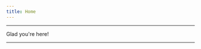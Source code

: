 ```yaml
---
title: Home
---
```

---
Glad you're here!
<!--feel free to take a look around!

Questions? Feel free to email me at wqc6rw@virginia.edu!-->
---
